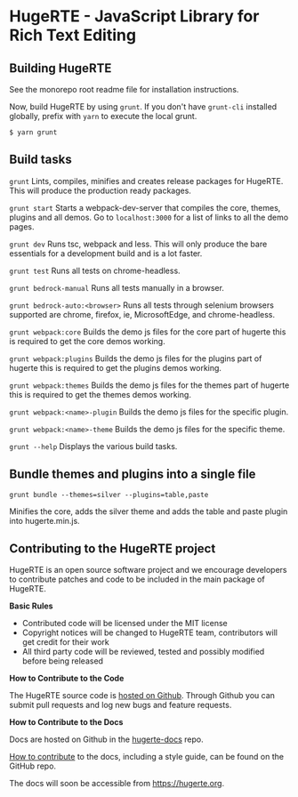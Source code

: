 HugeRTE - JavaScript Library for Rich Text Editing
===================================================

Building HugeRTE
-----------------
See the monorepo root readme file for installation instructions.

Now, build HugeRTE by using `grunt`. If you don't have `grunt-cli` installed globally, prefix with `yarn` to execute the local grunt.
```
$ yarn grunt
```

Build tasks
------------
`grunt`
Lints, compiles, minifies and creates release packages for HugeRTE. This will produce the production ready packages.

`grunt start`
Starts a webpack-dev-server that compiles the core, themes, plugins and all demos. Go to `localhost:3000` for a list of links to all the demo pages.

`grunt dev`
Runs tsc, webpack and less. This will only produce the bare essentials for a development build and is a lot faster.

`grunt test`
Runs all tests on chrome-headless.

`grunt bedrock-manual`
Runs all tests manually in a browser.

`grunt bedrock-auto:<browser>`
Runs all tests through selenium browsers supported are chrome, firefox, ie, MicrosoftEdge, and chrome-headless.

`grunt webpack:core`
Builds the demo js files for the core part of hugerte this is required to get the core demos working.

`grunt webpack:plugins`
Builds the demo js files for the plugins part of hugerte this is required to get the plugins demos working.

`grunt webpack:themes`
Builds the demo js files for the themes part of hugerte this is required to get the themes demos working.

`grunt webpack:<name>-plugin`
Builds the demo js files for the specific plugin.

`grunt webpack:<name>-theme`
Builds the demo js files for the specific theme.

`grunt --help`
Displays the various build tasks.

Bundle themes and plugins into a single file
---------------------------------------------
`grunt bundle --themes=silver --plugins=table,paste`

Minifies the core, adds the silver theme and adds the table and paste plugin into hugerte.min.js.

Contributing to the HugeRTE project
------------------------------------
HugeRTE is an open source software project and we encourage developers to contribute patches and code to be included in the main package of HugeRTE.

__Basic Rules__

* Contributed code will be licensed under the MIT license
* Copyright notices will be changed to HugeRTE team, contributors will get credit for their work
* All third party code will be reviewed, tested and possibly modified before being released

__How to Contribute to the Code__

The HugeRTE source code is [hosted on Github](https://github.com/hugerte/hugerte). Through Github you can submit pull requests and log new bugs and feature requests.

__How to Contribute to the Docs__

Docs are hosted on Github in the [hugerte-docs](https://github.com/hugerte/hugerte-docs) repo.

[How to contribute](https://github.com/hugerte/hugerte-docs/blob/main/CONTRIBUTING.md) to the docs, including a style guide, can be found on the GitHub repo.

The docs will soon be accessible from https://hugerte.org.
